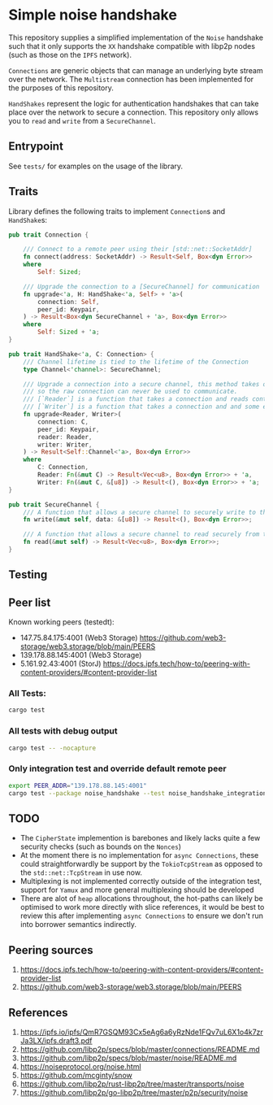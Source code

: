 # Simple noise handshake
This repository supplies a simplified implementation of the `Noise` handshake such that it only supports the `XX` handshake compatible with libp2p nodes (such as those on the `IPFS` network).

`Connections` are generic objects that can manage an underlying byte stream over the network. The `Multistream` connection has been implemented for the purposes of this repository.

`HandShakes` represent the logic for authentication handshakes that can take place over the network to secure a connection. This repository only allows you to `read` and `write` from a `SecureChannel`.


## Entrypoint
See `tests/` for examples on the usage of the library.

## Traits
Library defines the following traits to implement `Connection`s and `HandShake`s:

```rust
pub trait Connection {

    /// Connect to a remote peer using their [std::net::SocketAddr]
    fn connect(address: SocketAddr) -> Result<Self, Box<dyn Error>>
    where
        Self: Sized;

    /// Upgrade the connection to a [SecureChannel] for communication
    fn upgrade<'a, H: HandShake<'a, Self> + 'a>(
        connection: Self,
        peer_id: Keypair,
    ) -> Result<Box<dyn SecureChannel + 'a>, Box<dyn Error>>
    where
        Self: Sized + 'a;
}
```

```rust
pub trait HandShake<'a, C: Connection> {
    /// Channel lifetime is tied to the lifetime of the Connection
    type Channel<'channel>: SecureChannel;

    /// Upgrade a connection into a secure channel, this method takes ownershup of the connection
    /// so the raw connection can never be used to communicate.
    /// [`Reader`] is a function that takes a connection and reads content from the underlying stream.
    /// [`Writer`] is a function that takes a connection and and some encrypted content and write it to the underlying stream.
    fn upgrade<Reader, Writer>(
        connection: C,
        peer_id: Keypair,
        reader: Reader,
        writer: Writer,
    ) -> Result<Self::Channel<'a>, Box<dyn Error>>
    where
        C: Connection,
        Reader: Fn(&mut C) -> Result<Vec<u8>, Box<dyn Error>> + 'a,
        Writer: Fn(&mut C, &[u8]) -> Result<(), Box<dyn Error>> + 'a;
}

pub trait SecureChannel {
    /// A function that allows a secure channel to securely write to the underlying stream.
    fn write(&mut self, data: &[u8]) -> Result<(), Box<dyn Error>>;

    /// A function that allows a secure channel to read securely from the underlying stream.
    fn read(&mut self) -> Result<Vec<u8>, Box<dyn Error>>;
}
```

## Testing
## Peer list
Known working peers (testedt):
- 147.75.84.175:4001 (Web3 Storage) https://github.com/web3-storage/web3.storage/blob/main/PEERS
- 139.178.88.145:4001 (Web3 Storage)
- 5.161.92.43:4001 (StorJ) https://docs.ipfs.tech/how-to/peering-with-content-providers/#content-provider-list


### All Tests:
```bash
cargo test
```
### All tests with debug output
```bash
cargo test -- -nocapture
```

### Only integration test and override default remote peer
```bash
export PEER_ADDR="139.178.88.145:4001"
cargo test --package noise_handshake --test noise_handshake_integration -- kad::test_handshake --exact --nocapture
```


## TODO
- The `CipherState` implemention is barebones and likely lacks quite a few security checks (such as bounds on the `Nonces`)
- At the moment there is no implementation for `async Connections`, these could straightforwardly be support by the `TokioTcpStream` as opposed to the `std::net::TcpStream` in use now.
- Multiplexing is not implemented correctly outside of the integration test, support for `Yamux` and more general multiplexing should be developed
- There are alot of `heap` allocations throughout, the hot-paths can likely be optimised to work more directly with slice references, it would be best to review this after implementing `async Connections`  to ensure we don't run into borrower semantics indirectly.



## Peering sources
1. https://docs.ipfs.tech/how-to/peering-with-content-providers/#content-provider-list
2. https://github.com/web3-storage/web3.storage/blob/main/PEERS


## References
1. https://ipfs.io/ipfs/QmR7GSQM93Cx5eAg6a6yRzNde1FQv7uL6X1o4k7zrJa3LX/ipfs.draft3.pdf
2. https://github.com/libp2p/specs/blob/master/connections/README.md
3. https://github.com/libp2p/specs/blob/master/noise/README.md
4. https://noiseprotocol.org/noise.html
5. https://github.com/mcginty/snow
6. https://github.com/libp2p/rust-libp2p/tree/master/transports/noise
7. https://github.com/libp2p/go-libp2p/tree/master/p2p/security/noise
